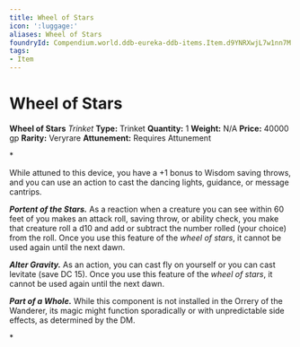 ```yaml
---
title: Wheel of Stars
icon: ':luggage:'
aliases: Wheel of Stars
foundryId: Compendium.world.ddb-eureka-ddb-items.Item.d9YNRXwjL7w1nn7M
tags:
- Item
---
```


# Wheel of Stars

**Wheel of Stars**
_Trinket_
**Type:** Trinket
**Quantity:** 1
**Weight:** N/A
**Price:** 40000 gp
**Rarity:** Veryrare
**Attunement:** Requires Attunement

*<p>While attuned to this device, you have a +1 bonus to Wisdom saving throws, and you can use an action to cast the dancing lights, guidance, or message cantrips.

***Portent of the Stars.*** As a reaction when a creature you can see within 60 feet of you makes an attack roll, saving throw, or ability check, you make that creature roll a d10 and add or subtract the number rolled (your choice) from the roll. Once you use this feature of the *wheel of stars*, it cannot be used again until the next dawn.

***Alter Gravity.*** As an action, you can cast fly on yourself or you can cast levitate (save DC 15). Once you use this feature of the *wheel of stars*, it cannot be used again until the next dawn.

***Part of a Whole.*** While this component is not installed in the Orrery of the Wanderer, its magic might function sporadically or with unpredictable side effects, as determined by the DM.</p>*